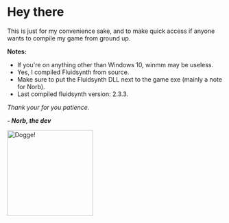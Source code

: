 <h1>Hey there</h1>
<p>
    This is just for my convenience sake, and to make quick access if anyone wants to compile my game from ground up.
</p>

<p><b>Notes:</b></p>
<ul>
    <li>If you're on anything other than Windows 10, winmm may be useless.</li>
    <li>Yes, I compiled Fluidsynth from source.</li>
    <li>Make sure to put the Fluidsynth DLL next to the game exe (mainly a note for Norb).</li>
    <li>Last compiled fluidsynth version: 2.3.3.</li>
</ul>

<p><i>Thank your for you patience.</i></p>

<p><b><i>- Norb, the dev</i></b></p>
<img src="https://avatars.githubusercontent.com/u/82652695?v=4" alt="Dogge!" style="width:200px;height:200px">
